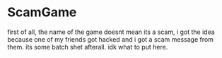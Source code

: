 # ScamGame
first of all, the name of the game doesnt mean its a scam, i got the idea because one of my friends got hacked and i got a scam message from them.
its some batch shet afterall.
idk what to put here.
